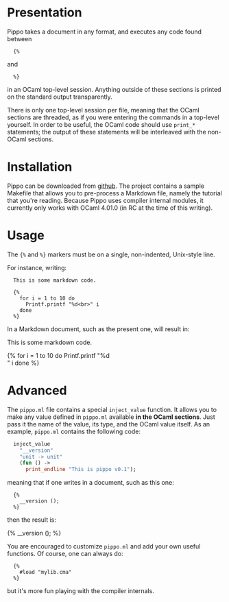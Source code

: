 Presentation
============

Pippo takes a document in any format, and executes any code found between

```
  {%
```

and

```
  %}
```

in an OCaml top-level session. Anything outside of these sections is printed on
the standard output transparently.

There is only one top-level session per file, meaning that the OCaml sections
are threaded, as if you were entering the commands in a top-level yourself. In
order to be useful, the OCaml code should use `print_*` statements; the output
of these statements will be interleaved with the non-OCaml sections.

Installation
============

Pippo can be downloaded from [github](https://github.com/protz/pippo). The
project contains a sample Makefile that allows you to pre-process a Markdown
file, namely the tutorial that you're reading. Because Pippo uses compiler
internal modules, it currently only works with OCaml 4.01.0 (in RC at the time
of this writing).

Usage
=====

The `{%` and `%}` markers must be on a single, non-indented, Unix-style line.

For instance, writing:

```
  This is some markdown code.

  {%
    for i = 1 to 10 do
      Printf.printf "%d<br>" i
    done
  %}
```

In a Markdown document, such as the present one, will result in:

<div class="sample">

This is some markdown code.

{%
  for i = 1 to 10 do
    Printf.printf "%d<br>" i
  done
%}

</div>

Advanced
========

The `pippo.ml` file contains a special `inject_value` function. It
allows you to make any value defined in `pippo.ml` available **in the OCaml
sections**. Just pass it the name of the value, its type, and the OCaml value
itself. As an example, `pippo.ml` contains the following code:

```ocaml
  inject_value
    "__version"
    "unit -> unit"
    (fun () ->
      print_endline "This is pippo v0.1");
```

meaning that if one writes in a document, such as this one:

```
  {%
    __version ();
  %}
```

then the result is:

<div class="sample">

{%
  __version ();
%}

</div>

You are encouraged to customize `pippo.ml` and add your own useful functions. Of
course, one can always do:

```
  {%
    #load "mylib.cma"
  %}
```

but it's more fun playing with the compiler internals.
